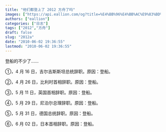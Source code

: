 ```yaml
---
title: "他们都登上了 2012 方舟了吗"
images: ["https://api.eallion.com/og?title=%E4%BB%96%E4%BB%AC%E9%83%BD%E7%99%BB%E4%B8%8A%E4%BA%86%202012%20%E6%96%B9%E8%88%9F%E4%BA%86%E5%90%97"]
authors: ["eallion"]
categories: ["日志"]
tags: ["2012","方舟"]
draft: false
slug: "2012a"
date: "2010-06-02 19:36:55"
lastmod: "2010-06-02 19:36:55"
---
```


登船的不少了……

①，4 月 16 日，吉尔吉斯斯坦总统辞职。原因：登船。

②，4 月 26 日，比利时首相辞职。原因：登船。

③，5 月 11 日，英国首相辞职。原因：登船。

④，5 月 29 日，尼泊尔总理辞职。原因：登船。

⑤，5 月 31 日，德国总统辞职。原因：登船。

⑥，6 月 02 日，日本首相辞职。原因：登船。
